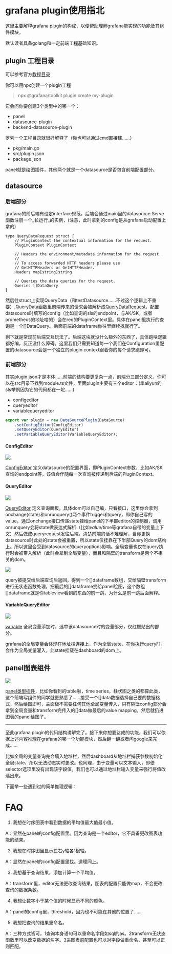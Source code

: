 # grafana plugin使用指北

这里主要解释grafana plugin的构成，以便帮助理解grafana能实现的功能及其组件模块。

默认读者具备golang和一定前端工程基础知识。

## plugin 工程目录

可以参考官方[教程目录](https://github.com/grafana/grafana/tree/main/docs/sources/tutorials)

你可以用npx创建一个plugin工程

> npx @grafana/toolkit plugin:create my-plugin

它会问你要创建3个类型中的哪一个：

+ panel
+ datasource-plugin
+ backend-datasource-plugin

罗列一个工程目录就很好解释了（你也可以通过cmd直接建……）

+ pkg/main.go
+ src/plugin.json
+ package.json

panel就是绘图插件，其他两个就是一个datasource是否包含前端配置部分。

## datasource

### 后端部分

grafana的前后端有设定interface规范，后端会通过main里的datasource.Serve函数注册一个_长运行_的实例，(注意，此时拿到的config是从grafana启动配置上拿的)

```golang
type QueryDataRequest struct {
	// PluginContext the contextual information for the request.
	PluginContext PluginContext

	// Headers the environment/metadata information for the request.
	//
	// To access forwarded HTTP headers please use
	// GetHTTPHeaders or GetHTTPHeader.
	Headers map[string]string

	// Queries the data queries for the request.
	Queries []DataQuery
}
```

然后往struct上实现QueryData（和testDatasource……不过这个逻辑上不重要）,QueryData函数里前端传来的请求会被解析成[QueryDataRequest](https://github.com/grafana/grafana-plugin-sdk-go/blob/c7f540ca3f116a0e4f16a16147869ce2709ea119/backend/data.go#L40)，配置datasource时填写的config（比如查询的sls的endpoint，与AK/SK，或者prometheus的地址啥的）会在req的PluginContext里。具体在panel里执行的查询是一个[]DataQuery。后面前端的dataframe你往里继续找就行了。

剩下就是常规前后端交互玩法了。后端这块就没什么额外的东西了，具体跑啥逻辑都好编，反正没什么障碍。这里我们只需要知道每一个我们在Configuration里配置的datasource会是一个独立的plugin context跟着你的每个请求跑即可。

### 前端部分

其实plugin.json才是本体……前端的结构要更复杂一点，前端分三部分定义，你可以在src目录下找到module.ts文件，里面plugin主要有三个editor：(拿aliyun的sls举例因为它的代码都在一坨……)

+ configeditor
+ queryeditor
+ variablequeryeditor

```js
export var plugin = new DataSourcePlugin(DataSource)
    .setConfigEditor(ConfigEditor)
    .setQueryEditor(QueryEditor)
    .setVariableQueryEditor(VariableQueryEditor);
```

#### ConfigEditor

![](_images/configeditor.png)

[ConfigEditor](https://github.com/aliyun/aliyun-log-grafana-datasource-plugin/blob/master/src/ConfigEditor.tsx) 定义datasource的配置界面，即PluginContext参数，比如AK/SK 查询的endpoint等。该值会伴随每一次查询被传递到后端的PluginContext。

#### QueryEditor

![](_images/queryeditor.png)

[QueryEditor](https://github.com/aliyun/aliyun-log-grafana-datasource-plugin/blob/master/src/QueryEditor.tsx) 定义查询面板，具体dom可以自己编，只看接口，这里你会拿到onchange(state)和onrunquery()两个事件trigger和query，即你自己写的value，通过onchange接口传递state挂给panel的下半部editor的控制器，调用onrunquery会将state做表达式解析（比如$value/$time等grafana自带的变量上下文）然后做成queryrequest发往后端。清楚前端的话不难理解，当你更换datasource时此处的state会被重置，所以state仅挂靠在下半部Query的dom结构上。所以这里会受到datasource的queryoptions影响。全局变量也仅在query执行时会被带入解析（此时会拿到全局变量），而且和隔壁的transform是两个不相关的dom。

![](_images/queryeditor1.png)

query被提交给后端查询后返回，得到一个[]dataframe数组，交给隔壁transform进行无状态函数处理，把最后的[]dataframe扔给panel绘图，这个数组[]dataframe就是你tableview看到的东西的前一跳，为什么是前一跳后面解释。

#### VariableQueryEditor

![](_images/variablequeryeditor.png)

[variable](https://github.com/aliyun/aliyun-log-grafana-datasource-plugin/blob/master/src/VariableQueryEditor.tsx) 全局变量添加时，选中该datasource时的变量部分，仅红框贴出的部分。

grafana的全局变量会体现在地址栏连接上，作为全局state，在你执行query时，会作为全局变量灌入，此state挂载在dashboard的dom上。

## panel图表组件

![](_images/panel.png)

[panel类型插件](https://github.com/topics/grafana-panel-plugin)，比如你看到的table啦，time series，柱状图之类的都算此类，这个前端写组件的同学就更熟悉了……接受一个[]data数据选择自己要的数据格式，然后绘图即可，主面板不需要任何其他全局变量传入，只有隔壁config部分会拿到全局变量和transform完传入的[]data做最后的value mapping，然后就扔进图表的panel绘图了。

- - -

至此grafana plugin的代码结构讲解完了。接下来你想要达成的功能，我们可以依据上述内容推理在grafana的哪一个功能模块，然后翻一翻或者问google来完成……

比如全局的变量查询完会填入地址栏，然后dashboard从地址栏捕获参数初始化全局state，所以无法动态实时更改。也同理，由于变量可以文本输入，即便selector选项里没有出现该字段值，我们也可以通过地址栏输入变量来强行将值改选出来。

下面举一些遇到过的简单推理逻辑：

# FAQ

1. 我想在时序图表中看到数据的平均值最大值最小值。

A：显然在panel的config配置里。因为查询是一个editor，它不具备更改图表功能的结果。

2. 我想在时序图里显示左右y轴各1根轴。

A：显然在panel的config配置里找。道理同上。

3. 我想基于查询结果，添加计算一个平均值。

A：transform里，editor无法更改查询结果，图表的配置只能做map，不会更改查询的数据条数。

4. 我想让数字小于某个值的时候显示不同的颜色。

A：panel的config里，threshold，因为也不可能在其他的位置了……

5. 我想把查询的结果重命名。

A：三种方式皆可，1查询本身语句可以重命名字段如sql的as。2transform无状态函数里可以改变数据的名字。3进图表前配置也可以对字段做重命名，甚至可以正则匹配。
